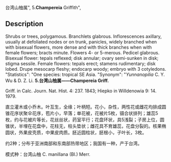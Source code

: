 台湾山柚属",
5.**Champereia** Griffith",

## Description
Shrubs or trees, polygamous. Branchlets glabrous. Inflorescences axillary, usually at defoliated nodes or on trunk, panicles, widely branched when with bisexual flowers, more dense and with thick branches when with female flowers; bracts minute. Flowers 4- or 5-merous. Pedicel glabrous. Bisexual flower: tepals reflexed; disk annular; ovary semi-sunken in disk; stigma sessile. Female flowers: tepals erect; stamens rudimentary; disk lobed. Drupe mesocarp fleshy; endocarp woody; embryo with 3 cotyledons.
  "Statistics": "One species: tropical SE Asia.
  "Synonym": "*Yunnanopilia* C. Y. Wu &amp; D. Z. Li.
**5.台湾山柚属——Champereia Griff.**

Griff. in Calc. Journ. Nat. Hist. 4: 237. 1843; Hiepko in Willdenowia 9: 14. 1979.

直立灌木或小乔木。叶互生，全缘；叶柄短。花小，杂性，两性花或雌花均排成圆锥花序状聚伞花序，苞片小，早落；单花被，花被片5枚，镊合状排列；雄蕊5枚，约与花被片等长，花丝丝状，药室平行；花盘环状，具5浅裂；子房上位，圆锥状，半埋在花盘中，花柱无，柱头垫状；雌花具不育雄蕊，花盘分裂的。核果椭圆状，外果皮壳质，中果皮肉质。胚近圆柱状，胚根小，子叶长，3枚。

约2种；分布于亚洲南部和东南部热带地区；我国有一种，产于台湾。

模式种：台湾山柚 C. manillana (Bl.) Merr.
